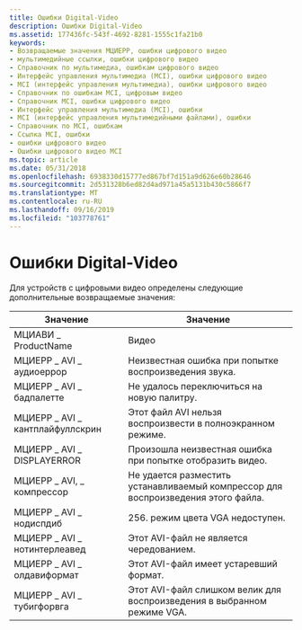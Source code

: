 ```yaml
---
title: Ошибки Digital-Video
description: Ошибки Digital-Video
ms.assetid: 177436fc-543f-4692-8281-1555c1fa21b0
keywords:
- Возвращаемые значения МЦИЕРР, ошибки цифрового видео
- мультимедийные ссылки, ошибки цифрового видео
- Справочник по мультимедиа, ошибкам цифрового видео
- Интерфейс управления мультимедиа (MCI), ошибки цифрового видео
- MCI (интерфейс управления мультимедиа), ошибки цифрового видео
- Справочник по ошибкам MCI, цифровым видео
- Справочник MCI, ошибки цифрового видео
- Интерфейс управления мультимедиа (MCI), ошибки
- MCI (интерфейс управления мультимедийными файлами), ошибки
- Справочник по MCI, ошибкам
- Ссылка MCI, ошибки
- ошибки цифрового видео
- Ошибки цифрового видео MCI
ms.topic: article
ms.date: 05/31/2018
ms.openlocfilehash: 6938330d15777ed867bf7d151a9d626e60b28646
ms.sourcegitcommit: 2d531328b6ed82d4ad971a45a5131b430c5866f7
ms.translationtype: MT
ms.contentlocale: ru-RU
ms.lasthandoff: 09/16/2019
ms.locfileid: "103778761"
---
```

# <a name="digital-video-errors"></a>Ошибки Digital-Video

Для устройств с цифровыми видео определены следующие дополнительные возвращаемые значения:



| Значение                           | Значение                                                         |
|---------------------------------|-----------------------------------------------------------------|
| МЦИАВИ \_ ProductName             | Видео                                                           |
| МЦИЕРР \_ AVI \_ аудиоеррор         | Неизвестная ошибка при попытке воспроизведения звука.                   |
| МЦИЕРР \_ AVI \_ бадпалетте         | Не удалось переключиться на новую палитру.                                |
| МЦИЕРР \_ AVI \_ кантплайфуллскрин | Этот файл AVI нельзя воспроизвести в полноэкранном режиме.             |
| МЦИЕРР \_ AVI \_ DISPLAYERROR       | Произошла неизвестная ошибка при попытке отобразить видео.                |
| МЦИЕРР \_ AVI, \_ компрессор       | Не удается разместить устанавливаемый компрессор для воспроизведения этого файла.   |
| МЦИЕРР \_ AVI \_ нодиспдиб          | 256. режим цвета VGA недоступен.                               |
| МЦИЕРР \_ AVI \_ нотинтерлеавед     | Этот AVI-файл не является чередованием.                               |
| МЦИЕРР \_ AVI \_ олдавиформат       | Этот AVI-файл имеет устаревший формат.                         |
| МЦИЕРР \_ AVI \_ тубигфорвга       | Этот AVI-файл слишком велик для воспроизведения в выбранном режиме VGA. |



 

 

 




